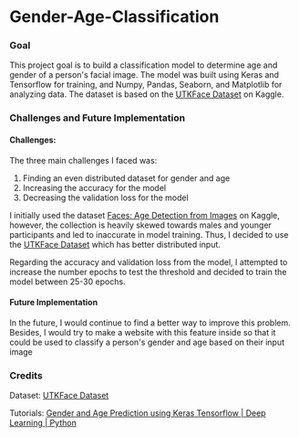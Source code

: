 # Gender-Age-Classification

### Goal
This project goal is to build a classification model to determine age and gender of a person's facial image. The model was built using Keras and Tensorflow for training, and Numpy, Pandas, Seaborn, and Matplotlib for analyzing data. The dataset is based on the [UTKFace Dataset](https://www.kaggle.com/datasets/jangedoo/utkface-new) on Kaggle.

### Challenges and Future Implementation
#### Challenges:
The three main challenges I faced was:
1. Finding an even distributed dataset for gender and age
2. Increasing the accuracy for the model
3. Decreasing the validation loss for the model

I initially used the dataset [Faces: Age Detection from Images](https://www.kaggle.com/datasets/arashnic/faces-age-detection-dataset) on Kaggle, however, the collection is heavily skewed towards males and younger participants and led to inaccurate in model training. Thus, I decided to use the [UTKFace Dataset](https://www.kaggle.com/datasets/jangedoo/utkface-new) which has better distributed input. 

Regarding the accuracy and validation loss from the model, I attempted to increase the number epochs to test the threshold and decided to train the model between 25-30 epochs.

#### Future Implementation
In the future, I would continue to find a better way to improve this problem. Besides, I would try to make a website with this feature inside so that it could be used to classify a person's gender and age based on their input image

### Credits
Dataset: [UTKFace Dataset](https://www.kaggle.com/datasets/jangedoo/utkface-new) 

Tutorials: [Gender and Age Prediction using Keras Tensorflow | Deep Learning | Python](https://www.youtube.com/watch?v=vEJzsGXrB70)
